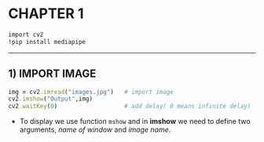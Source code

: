 # CHAPTER 1
```ruby
import cv2
!pip install mediapipe 
```
-----------------
##  1)  IMPORT IMAGE   
```ruby
img = cv2.imread("images.jpg")   # import image
cv2.imshow("Output",img)         
cv2.waitKey(0)                   # add delay( 0 means infinite delay)
```
- To display we use function `mshow` and in **imshow** we need to define two arguments, *name of window* and *image name*.
